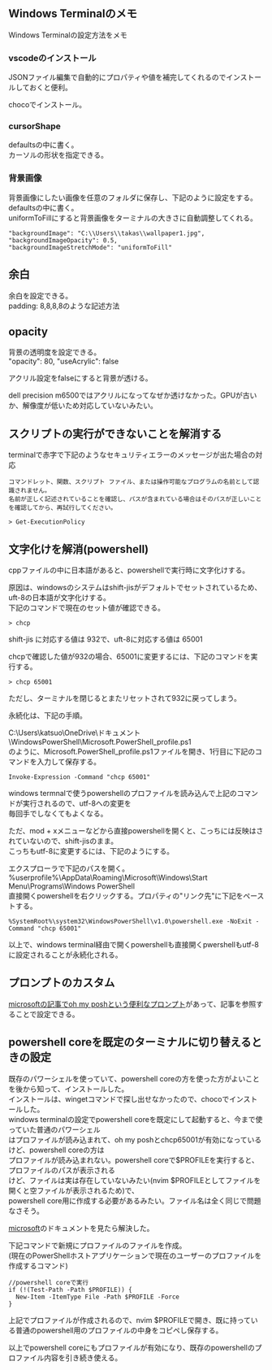 ## Windows Terminalのメモ

Windows Terminalの設定方法をメモ

### vscodeのインストール

JSONファイル編集で自動的にプロパティや値を補完してくれるのでインストールしておくと便利。

chocoでインストール。

### cursorShape

defaultsの中に書く。  
カーソルの形状を指定できる。

### 背景画像

背景画像にしたい画像を任意のフォルダに保存し、下記のように設定をする。  
defaultsの中に書く。  
uniformToFillにすると背景画像をターミナルの大きさに自動調整してくれる。

```
"backgroundImage": "C:\\Users\\takas\\wallpaper1.jpg",
"backgroundImageOpacity": 0.5,
"backgroundImageStretchMode": "uniformToFill"
```

## 余白

余白を設定できる。  
padding: 8,8,8,8のような記述方法

## opacity

背景の透明度を設定できる。  
"opacity": 80,
"useAcrylic": false

アクリル設定をfalseにすると背景が透ける。

dell precision m6500ではアクリルになってなぜか透けなかった。GPUが古いか、解像度が低いため対応していないみたい。

## スクリプトの実行ができないことを解消する

terminalで赤字で下記のようなセキュリティエラーのメッセージが出た場合の対応

```
コマンドレット、関数、スクリプト ファイル、または操作可能なプログラムの名前として認識されません。  
名前が正しく記述されていることを確認し、パスが含まれている場合はそのパスが正しいことを確認してから、再試行してください。
```


```
> Get-ExecutionPolicy
```


## 文字化けを解消(powershell)

cppファイルの中に日本語があると、powershellで実行時に文字化けする。

原因は、windowsのシステムはshift-jisがデフォルトでセットされているため、uft-8の日本語が文字化けする。  
下記のコマンドで現在のセット値が確認できる。

```
> chcp
```

shift-jis に対応する値は 932で、uft-8に対応する値は 65001

chcpで確認した値が932の場合、65001に変更するには、下記のコマンドを実行する。

```
> chcp 65001
```

ただし、ターミナルを閉じるとまたリセットされて932に戻ってしまう。

永続化は、下記の手順。

C:\Users\katsuo\OneDrive\ドキュメント\WindowsPowerShell\Microsoft.PowerShell_profile.ps1  
のように、Microsoft.PowerShell_profile.ps1ファイルを開き、1行目に下記のコマンドを入力して保存する。  

```
Invoke-Expression -Command "chcp 65001"
```

windows termnalで使うpowershellのプロファイルを読み込んで上記のコマンドが実行されるので、utf-8への変更を  
毎回手でしなくてもよくなる。

ただ、mod + xメニューなどから直接powershellを開くと、こっちには反映はされていないので、shift-jisのまま。  
こっちもutf-8に変更するには、下記のようにする。

エクスプローラで下記のパスを開く。  
%userprofile%\AppData\Roaming\Microsoft\Windows\Start Menu\Programs\Windows PowerShell  
直接開くpowershellを右クリックする。プロパティの"リンク先"に下記をペーストする。

```
%SystemRoot%\system32\WindowsPowerShell\v1.0\powershell.exe -NoExit -Command "chcp 65001"
```

以上で、windows terminal経由で開くpowershellも直接開くpwershellもutf-8に設定されることが永続化される。

## プロンプトのカスタム

[microsoftの記事でoh my poshという便利なプロンプト](https://docs.microsoft.com/ja-jp/windows/terminal/tutorials/custom-prompt-setup#customize-your-powershell-prompt-with-oh-my-posh)があって、記事を参照することで設定できる。

## powershell coreを既定のターミナルに切り替えるときの設定

既存のパワーシェルを使っていて、powershell coreの方を使った方がよいことを後から知って、インストールした。  
インストールは、wingetコマンドで探し出せなかったので、chocoでインストールした。  
windows terminalの設定でpowershell coreを既定にして起動すると、今まで使っていた普通のパワーシェル  
はプロファイルが読み込まれて、oh my poshとchcp65001が有効になっているけど、powershell coreの方は  
プロファイルが読み込まれない。powershell coreで$PROFILEを実行すると、プロファイルのパスが表示される  
けど、ファイルは実は存在していないみたい(nvim $PROFILEとしてファイルを開くと空ファイルが表示されるため)で、  
powershell core用に作成する必要があるみたい。ファイル名は全く同じで問題なさそう。 

[microsoft](https://docs.microsoft.com/ja-JP/powershell/module/microsoft.powershell.core/about/about_profiles?view=powershell-7.2)のドキュメントを見たら解決した。

下記コマンドで新規にプロファイルのファイルを作成。  
(現在のPowerShellホストアプリケーションで現在のユーザーのプロファイルを作成するコマンド)

```
//powershell coreで実行
if (!(Test-Path -Path $PROFILE)) {
  New-Item -ItemType File -Path $PROFILE -Force
}
```

上記でプロファイルが作成されるので、nvim $PROFILEで開き、既に持っている普通のpowershell用のプロファイルの中身をコピペし保存する。

以上でpowershell coreにもプロファイルが有効になり、既存のpowershellのプロファイル内容を引き続き使える。

